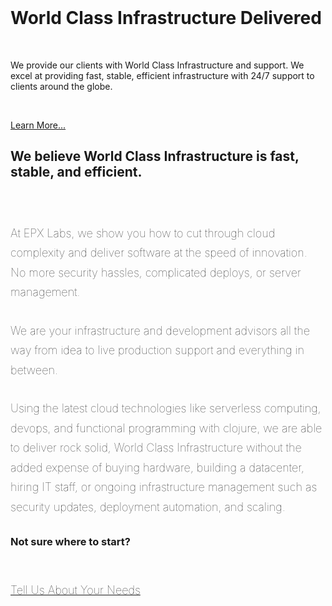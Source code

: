 <style>

div.main-content > p {
  font-size: 18px; 
  font-weight: 100;
  line-height: 1.75;
  margin-bottom: 30px;
}

</style>

<br>
<div class="jumbotron" id="learn-more">
  <h1>World Class Infrastructure Delivered</h1>
  <br>
  <p class="lead">We provide our clients with World Class Infrastructure and support. We excel at providing fast, stable, efficient infrastructure with 24/7 support to clients around the globe.</p>
  <br>
  <p><a class="btn btn-lg btn-warning" href="/contact-us.html" role="button">Learn More...</a></p>
</div>


<div class="row">


<div class="col-sm-8 col-sm-offset-2 main-content" >


<h2 class="text-center">We believe World Class Infrastructure is fast, stable, and efficient.</h2>
<br>
<br>

<p>
At EPX Labs, we show you how to cut through cloud complexity and deliver software at the speed of innovation. No more security hassles, complicated deploys, or server management.
</p>


<p>
We are your infrastructure and development advisors all the way from idea to live production support and everything in between. 
</p>

<p>
Using the latest cloud technologies like serverless computing, devops, and functional programming with clojure, we are able to deliver rock solid, World Class Infrastructure without the added expense of buying hardware, building a datacenter, hiring IT staff, or ongoing infrastructure management such as security updates, deployment automation, and scaling.
</p>

<h3 class="text-center">Not sure where to start?</h3>
<br>

<p class="text-center"><a class="btn btn-lg btn-warning" href="/contact-us.html" role="button">Tell Us About Your Needs</a></p>

</div>
